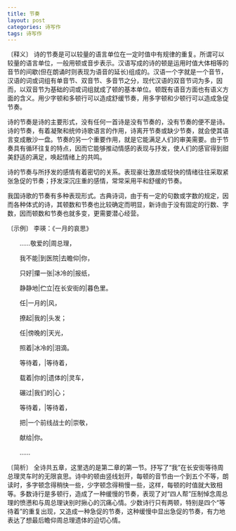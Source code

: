 ```yaml
---
title: 节奏
layout: post
categories: 诗写作
tags: 诗写作
---
```


〔释义〕 诗的节奏是可以较量的语言单位在一定时值中有规律的重复。所谓可以较量的语言单位，一般用顿或音步表示。汉语写成的诗的顿是运用时值大体相等的音节的间歇(但在朗诵时则表现为语音的延长)组成的。汉语一个字就是一个音节，汉语的词或词组有单音节、双音节、多音节之分，现代汉语的双音节词为多，因而，以双音节为基础的词或词组就成了顿的基本单位。顿既有语音方面也有语义方面的含义。用少字顿和多顿行可以造成舒缓节奏，用多字顿和少顿行可以造成急促节奏。

诗的节奏是诗的主要形式，没有任何一首诗是没有节奏的，没有节奏的便不是诗。诗的节奏，有着凝聚和统帅诗歌语言的作用，诗离开节奏或缺少节奏，就会使其语言变成散沙一盘。节奏的另一个重要作用，就是它能满足人们的审美需要。由于节奏具有循环往复的特点，因而它能够推动情感的表现与抒发，使人们的感官得到甜美舒适的满足，唤起情绪上的共鸣。

诗的节奏与所抒发的感情有着密切的关系。表现豪壮激昂或轻快的情绪往往采取紧张急促的节奏；抒发深沉庄重的感情，常常采用平和舒缓的节奏。

我国诗歌的节奏有多种表现形式。古典诗词，由于有一定的句数或字数的规定，因而各种体式的诗，其顿数和节奏也比较确定而明显，新诗由于没有固定的行数、字数，因而顿数和节奏也就多变，更需要潜心经营。

〔示例〕 李瑛：《一月的哀思》

　　……敬爱的|周总理，

　　我不能|到医院|去瞻仰|你，

　　只好|攥一张|冰冷的|报纸，

　　静静地|伫立|在长安街的|暮色里。

　　任|一月的|风，

　　撩起|我的|头发；

　　任|傍晚的|天光，

　　照着|冰冷的|泪滴。

　　等待着，|等待着，

　　载着|你的|遗体的|灵车，

　　碾过|我们的|心；

　　等待着，|等待着，

　　把|一个前线战士的|崇敬，

　　献给|你。

　　……

〔简析〕 全诗共五章，这里选的是第二章的第一节。抒写了“我”在长安街等待周总理灵车时的无限哀思。诗中的顿由竖线划开，每顿的音节由一个到五个不等，朗读时，多字顿念得稍快一些，少字顿念得稍慢一些，这样，每顿的时值就大致相等。多数诗行是多顿行，造成了一种缓慢的节奏，表现了对“四人帮”压制悼念周总理的愤懑和与周总理诀别时揪心的沉痛心情。少数诗行只有两顿，特别是四个“等待着”的重复出现，又造成一种急促的节奏，这种缓慢中显出急促的节奏，有力地表达了想最后瞻仰周总理遗体的迫切心情。 